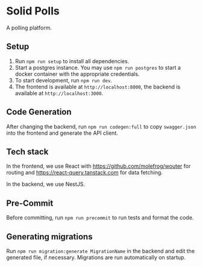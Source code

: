 # Solid Polls

A polling platform.

## Setup

1. Run `npm run setup` to install all dependencies.
2. Start a postgres instance. You may use `npm run postgres` to start a docker container with the appropriate credentials.
3. To start development, run `npm run dev`.
4. The frontend is available at `http://localhost:8000`, the backend is available at `http://localhost:3000`.

## Code Generation

After changing the backend, run `npm run codegen:full` to copy `swagger.json` into the frontend and generate the API client.

## Tech stack

In the frontend, we use React with <https://github.com/molefrog/wouter> for routing and <https://react-query.tanstack.com> for data fetching.

In the backend, we use NestJS.

## Pre-Commit

Before committing, run `npm run precommit` to run tests and format the code.

## Generating migrations

Run `npm run migration:generate MigrationName` in the backend and edit the generated file, if necessary. Migrations are run automatically on startup.
